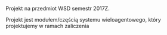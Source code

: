 Projekt na przedmiot WSD semestr 2017Z.

Projekt jest modułem/częścią systemu wieloagentowego, który projektujemy w ramach zaliczenia
